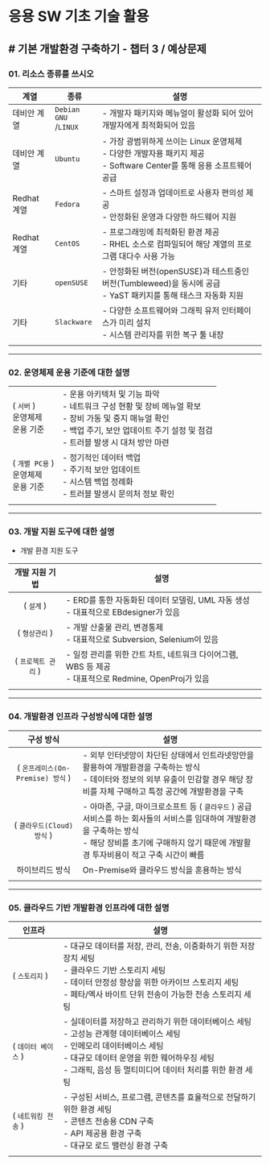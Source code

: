 # 응용 SW 기초 기술 활용

## # 기본 개발환경 구축하기 - 챕터 3 / 예상문제

### 01. 리소스 종류를 쓰시오

|계열|종류|설명|
|--|--|--|
|데비안 계열|`Debian GNU`</br>/`LINUX`|- 개발자 패키지와 메뉴얼이 활성화 되어 있어 개발자에게 최적화되어 있음|
|데비안 계열|`Ubuntu`|- 가장 광범위하게 쓰이는 Linux 운영체제</br>- 다양한 개발자용 패키지 제공</br>- Software Center를 통해 응용 소프트웨어 공급|
|Redhat 계열|`Fedora`|- 스마트 설정과 업데이트로 사용자 편의성 제공</br>- 안정화된 운영과 다양한 하드웨어 지원|
|Redhat 계열|`CentOS`|- 프로그래밍에 최적화된 환경 제공</br>- RHEL 소스로 컴파일되어 해당 계열의 프로그램 대다수 사용 가능|
|기타|`openSUSE`|- 안정화된 버전(openSUSE)과 테스트중인 버전(Tumbleweed)을 동시에 공급</br>- YaST 패키지를 통해 태스크 자동화 지원|
|기타|`Slackware`|- 다양한 소프트웨어와 그래픽 유저 인터페이스가 미리 설치</br>- 시스템 관리자를 위한 복구 툴 내장|
||||

---

### 02. 운영체제 운용 기준에 대한 설명

|||
|--|--|
|( `서버` )</br>운영체제</br>운용 기준|- 운용 아키텍처 및 기능 파악</br>- 네트워크 구성 현황 및 장비 메뉴얼 확보</br>- 장비 가동 및 중지 매뉴얼 확인</br>- 백업 주기, 보안 업데이트 주기 설정 및 점검</br>- 트러블 발생 시 대처 방안 마련|
|( `개별 PC용` )</br>운영체제</br>운용 기준|- 정기적인 데이터 백업</br>- 주기적 보안 업데이트</br>- 시스템 백업 정례화</br>- 트러블 발생시 문의처 정보 확인|
|||

---

### 03. 개발 지원 도구에 대한 설명

- 개발 환경 지원 도구

|개발 지원 기법|설명|
|:--:|--|
|( `설계` )|- ERD를 통한 자동화된 데이터 모델링, UML 자동 생성</br>- 대표적으로 EBdesigner가 있음|
|( `형상관리` )|- 개발 산출물 관리, 변경통제</br>- 대표적으로 Subversion, Selenium이 있음|
|( `프로젝트 관리` )|- 일정 관리를 위한 간트 차트, 네트워크 다이어그램, WBS 등 제공</br>- 대표적으로 Redmine, OpenProj가 있음|
|||

---

### 04. 개발환경 인프라 구성방식에 대한 설명

|구성 방식|설명|
|:--:|--|
|( `온프레미스(On-Premise) 방식` )|- 외부 인터넷망이 차단된 상태에서 인트라넷망만을 활용하여 개발환경을 구축하는 방식</br>- 데이터와 정보의 외부 유출이 민감할 경우 해당 장비를 자체 구매하고 특정 공간에 개발환경을 구축|
|( `클라우드(Cloud) 방식` )|- 아마존, 구글, 마이크로소프트 등 ( `클라우드` ) 공급 서비스를 하는 회사들의 서비스를 임대하여 개발환경을 구축하는 방식</br>- 해당 장비를 초기에 구매하지 않기 때문에 개발활경 투자비용이 적고 구축 시간이 빠름|
|하이브리드 방식|On-Premise와 클라우드 방식을 혼용하는 방식|
|||

---

### 05. 클라우드 기반 개발환경 인프라에 대한 설명

|인프라|설명|
|--|--|
|( `스토리지` )|- 대규모 데이터를 저장, 관리, 전송, 이중화하기 위한 저장장치 세팅</br>- 클라우드 기반 스토리지 세팅</br>- 데이터 안정성 향상을 위한 아카이브 스토리지 세팅</br>- 페타/엑사 바이트 단위 전송이 가능한 전송 스토리지 세팅|
|( `데이터 베이스` )|- 실데이터를 저장하고 관리하기 위한 데이터베이스 세팅</br>- 고성능 관계형 데이터베이스 세팅</br>- 인메모리 데이터베이스 세팅</br>- 대규모 데이터 운영을 위한 웨어하우징 세팅</br>- 그래픽, 음성 등 멀티미디어 데이터 처리를 위한 환경 세팅|
|( `네트워킹 전송` )|- 구성된 서비스, 프로그램, 콘텐츠를 효율적으로 전달하기 위한 환경 세팅</br>- 콘텐츠 전송용 CDN 구축</br>- API 제공용 환경 구축</br>- 대규모 로드 밸런싱 환경 구축|
|||
